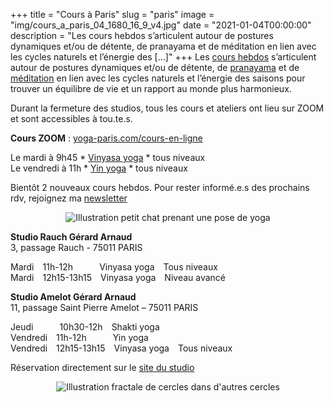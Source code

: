 +++
title = "Cours à Paris"
slug = "paris"
image = "img/cours_a_paris_04_1680_16_9_v4.jpg"
date = "2021-01-04T00:00:00"
description = "Les cours hebdos s’articulent autour de postures dynamiques et/ou de détente, de pranayama et de méditation en lien avec les cycles naturels et l’énergie des [...]"
+++
Les [cours hebdos](#posts) s’articulent autour de postures dynamiques et/ou de détente, de [pranayama](/pratiques/pranayama/) et de [méditation](/pratiques/meditation/) en lien avec les cycles naturels et l’énergie des saisons pour trouver un équilibre de vie et un rapport au monde plus harmonieux.  

Durant la fermeture des studios, tous les cours et ateliers ont lieu sur ZOOM et sont accessibles à tou.te.s.

**Cours ZOOM** : [yoga-paris.com/cours-en-ligne](https://www.yoga-paris.com/cours-en-ligne)  

Le mardi à 9h45 * [Vinyasa yoga](/pratiques/vinyasa-yoga/) * tous niveaux  
Le vendredi à 11h * [Yin yoga](/pratiques/yin-yoga/) * tous niveaux  

Bientôt 2 nouveaux cours hebdos. Pour rester informé.e.s des prochains rdv, rejoignez ma [newsletter](#footer)

<center>
<img src="/img/cat_01_100.png" alt="Illustration petit chat prenant une pose de yoga")>
</center>

**Studio Rauch Gérard Arnaud**  
3, passage Rauch - 75011 PARIS

Mardi&emsp;11h-12h&emsp;&emsp;&emsp;Vinyasa yoga&emsp;Tous niveaux  
Mardi&emsp;12h15-13h15&emsp;Vinyasa yoga&emsp;Niveau avancé

**Studio Amelot Gérard Arnaud**  
11, passage Saint Pierre Amelot – 75011 PARIS

Jeudi&emsp;&emsp;&emsp;10h30-12h&emsp;Shakti yoga  
Vendredi&emsp;11h-12h&emsp;&emsp;&emsp;Yin yoga  
Vendredi&emsp;12h15-13h15&emsp;Vinyasa yoga&emsp;Tous niveaux  

Réservation directement sur le [site du studio](https://www.yoga-paris.com/)

<center>
<img src="/img/circles_100.png" alt="Illustration fractale de cercles dans d'autres cercles")>
</center>